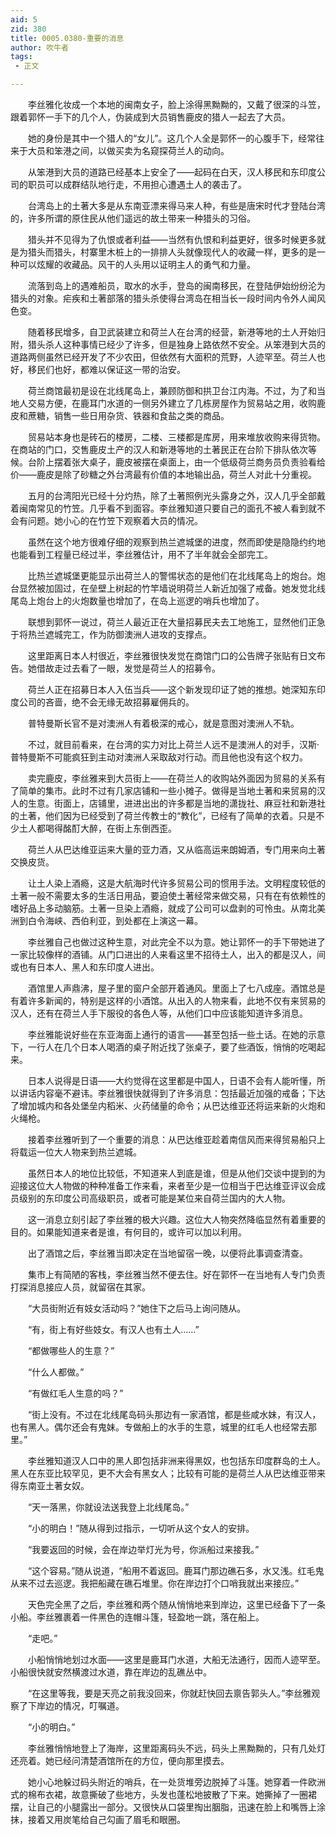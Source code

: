 ```yaml
---
aid: 5
zid: 380
title: 0005.0380-重要的消息
author: 吹牛者
tags: 
 - 正文

---
```




　　李丝雅化妆成一个本地的闽南女子，脸上涂得黑黝黝的，又戴了很深的斗笠，跟着郭怀一手下的几个人，伪装成到大员销售鹿皮的猎人一起去了大员。

　　她的身份是其中一个猎人的“女儿”。这几个人全是郭怀一的心腹手下，经常往来于大员和笨港之间，以做买卖为名窥探荷兰人的动向。

　　从笨港到大员的道路已经基本上安全了——起码在白天，汉人移民和东印度公司的职员可以成群结队地行走，不用担心遭遇土人的袭击了。

　　台湾岛上的土著大多是从东南亚漂来得马来人种，有些是唐宋时代才登陆台湾的，许多所谓的原住民从他们遥远的故土带来一种猎头的习俗。

　　猎头并不见得为了仇恨或者利益——当然有仇恨和利益更好，很多时候更多就是为猎头而猎头，村寨里木桩上的一排排人头就像现代人的收藏一样，更多的是一种可以炫耀的收藏品。风干的人头用以证明主人的勇气和力量。

　　流落到岛上的遇难船员，取水的水手，登岛的闽南移民，在登陆伊始纷纷沦为猎头的对象。疟疾和土著部落的猎头杀使得台湾岛在相当长一段时间内令外人闻风色变。

　　随着移民增多，自卫武装建立和荷兰人在台湾的经营，新港等地的土人开始归附，猎头杀人这种事情已经少了许多，但是独身上路依然不安全。从笨港到大员的道路两侧虽然已经开发了不少农田，但依然有大面积的荒野，人迹罕至。荷兰人也好，移民们也好，都难以保证这一带的治安。

　　荷兰商馆最初是设在北线尾岛上，兼顾防御和拱卫台江内海。不过，为了和当地人交易方便，在鹿耳门水道的一侧另外建立了几栋房屋作为贸易站之用，收购鹿皮和蔗糖，销售一些日用杂货、铁器和食盐之类的商品。

　　贸易站本身也是砖石的楼房，二楼、三楼都是库房，用来堆放收购来得货物。在商站的门口，交售鹿皮土产的汉人和新港等地的土著民正在台阶下排队依次等候。台阶上摆着张大桌子，鹿皮被摆在桌面上，由一个低级荷兰商务员负责验看给价——鹿皮是除了砂糖之外台湾最有价值的本地输出品，荷兰人对此十分重视。

　　五月的台湾阳光已经十分灼热，除了土著照例光头露身之外，汉人几乎全部戴着闽南常见的竹笠。几乎看不到面容。李丝雅知道只要自己的面孔不被人看到就不会有问题。她小心的在竹笠下观察着大员的情况。

　　虽然在这个地方很难仔细的观察到热兰遮城堡的进度，然而即使是隐隐约约地也能看到工程量已经过半，李丝雅估计，用不了半年就会全部完工。

　　比热兰遮城堡更能显示出荷兰人的警惕状态的是他们在北线尾岛上的炮台。炮台显然被加固过，在垒壁上树起的竹竿墙说明荷兰人新近加强了戒备。她发觉北线尾岛上炮台上的火炮数量也增加了，在岛上巡逻的哨兵也增加了。

　　联想到郭怀一说过，荷兰人最近正在大量招募民夫去工地施工，显然他们正急于将热兰遮城完工，作为防御澳洲人进攻的支撑点。

　　这里距离日本人村很近，李丝雅很快发觉在商馆门口的公告牌子张贴有日文布告。她借故走过去看了一眼，发觉是荷兰人的招募令。

　　荷兰人正在招募日本人入伍当兵——这个新发现印证了她的推想。她深知东印度公司的吝啬，绝不会无缘无故招募雇佣兵的。

　　普特曼斯长官不是对澳洲人有着极深的戒心，就是意图对澳洲人不轨。

　　不过，就目前看来，在台湾的实力对比上荷兰人远不是澳洲人的对手，汉斯·普特曼斯不可能疯狂到主动对澳洲人采取敌对行动。而且他也没有这个权力。

　　卖完鹿皮，李丝雅来到大员街上——在荷兰人的收购站外面因为贸易的关系有了简单的集市。此时不过有几家店铺和一些小摊子。做得是当地土著和来贸易的汉人的生意。街面上，店铺里，进进出出的许多都是当地的潇拢社、麻豆社和新港社的土著，他们因为已经受到了荷兰传教士的“教化”，已经有了简单的衣着。只是不少土人都喝得酩酊大醉，在街上东倒西歪。

　　荷兰人从巴达维亚运来大量的亚力酒，又从临高运来朗姆酒，专门用来向土著交换皮货。

　　让土人染上酒瘾，这是大航海时代许多贸易公司的惯用手法。文明程度较低的土著一般不需要太多的生活日用品，要迫使土著经常来做交易，只有在有依赖性的嗜好品上多动脑筋。土著一旦染上酒瘾，就成了公司可以盘剥的可怜虫。从南北美洲到白令海峡、西伯利亚，到处都在上演这一幕。

　　李丝雅自己也做过这种生意，对此完全不以为意。她让郭怀一的手下带她进了一家比较像样的酒铺。从门口进出的人来看这里不招待土人，出入的都是汉人，间或也有日本人、黑人和东印度人进出。

　　酒馆里人声鼎沸，屋子里的窗户全部开着通风。里面上了七八成座。酒馆总是有着许多新闻的，特别是这样的小酒馆。从出入的人物来看，此地不仅有来贸易的汉人，还有在荷兰人手下服役的各色人等，从他们口中应该能知道许多消息。

　　李丝雅能说好些在东亚海面上通行的语言——甚至包括一些土话。在她的示意下，一行人在几个日本人喝酒的桌子附近找了张桌子，要了些酒饭，悄悄的吃喝起来。

　　日本人说得是日语——大约觉得在这里都是中国人，日语不会有人能听懂，所以讲话内容毫不避讳。李丝雅很快就得到了许多消息：包括最近加强的戒备；下达了增加城内和各处堡垒内稻米、火药储量的命令；从巴达维亚还将运来新的火炮和火绳枪。

　　接着李丝雅听到了一个重要的消息：从巴达维亚趁着南信风而来得贸易船只上将载运一位大人物来到热兰遮城。

　　虽然日本人的地位比较低，不知道来人到底是谁，但是从他们交谈中提到的为迎接这位大人物做的种种准备工作来看，来者至少是一位相当于巴达维亚评议会成员级别的东印度公司高级职员，或者可能是某位来自荷兰国内的大人物。

　　这一消息立刻引起了李丝雅的极大兴趣。这位大人物突然降临显然有着重要的目的。如果能知道来者是谁，有何目的，或许可以加以利用。

　　出了酒馆之后，李丝雅当即决定在当地留宿一晚，以便将此事调查清查。

　　集市上有简陋的客栈，李丝雅当然不便去住。好在郭怀一在当地有人专门负责打探消息接应人员，就留宿在其家。

　　“大员街附近有妓女活动吗？”她住下之后马上询问随从。

　　“有，街上有好些妓女。有汉人也有土人……”

　　“都做哪些人的生意？”

　　“什么人都做。”

　　“有做红毛人生意的吗？”

　　“街上没有。不过在北线尾岛码头那边有一家酒馆，都是些咸水妹，有汉人，也有黑人。偶尔还会有鬼妹。专做船上的水手的生意，城里的红毛人也经常去那里。”

　　李丝雅知道汉人口中的黑人即包括非洲来得黑奴，也包括东印度群岛的土人。黑人在东亚比较罕见，更不大会有黑女人；比较有可能的是荷兰人从巴达维亚带来得东南亚土著女奴。

　　“天一落黑，你就设法送我登上北线尾岛。”

　　“小的明白！”随从得到过指示，一切听从这个女人的安排。

　　“我要返回的时候，会在岸边举灯光为号，你派船过来接我。”

　　“这个容易。”随从说道，“船用不着返回。鹿耳门那边礁石多，水又浅。红毛鬼从来不过去巡逻。我把船藏在礁石堆里。你在岸边打个口哨我就出来接应。”

　　天色完全黑了之后，李丝雅和两个随从悄悄地来到岸边，这里已经备下了一条小船。李丝雅裹着一件黑色的连帽斗篷，轻盈地一跳，落在船上。

　　“走吧。”

　　小船悄悄地划过水面——这里是鹿耳门水道，大船无法通行，因而人迹罕至。小船很快就安然横渡过水道，靠在岸边的乱礁丛中。

　　“在这里等我，要是天亮之前我没回来，你就赶快回去禀告郭头人。”李丝雅观察了下岸边的情况，叮嘱道。

　　“小的明白。”

　　李丝雅悄悄地登上了海岸，这里距离码头不远，码头上黑黝黝的，只有几处灯还亮着。她已经问清楚酒馆所在的方位，便向那里摸去。

　　她小心地躲过码头附近的哨兵，在一处货堆旁边脱掉了斗篷。她穿着一件欧洲式的棉布衣裙，故意撕破了些地方，头发也蓬松地披散了下来。她撕掉了一圈裙摆，让自己的小腿露出一部分。又很快从口袋里掏出胭脂，迅速在脸上和嘴唇上涂抹，接着又用炭笔给自己勾画了眉毛和眼圈。


